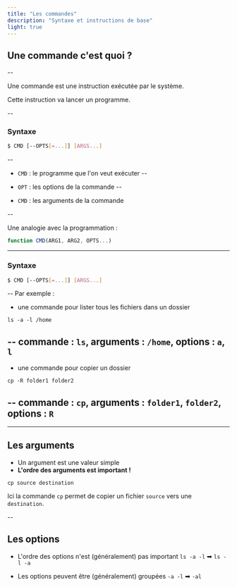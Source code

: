 ```yaml
---
title: "Les commandes"
description: "Syntaxe et instructions de base"
light: true
---
```


## Une commande c'est quoi ?

--

Une commande est une instruction exécutée par le système.

Cette instruction va lancer un programme.

--

### Syntaxe

```sh
$ CMD [--OPTS[=...]] [ARGS...]
```

--

- `CMD` : le programme que l'on veut exécuter --

- `OPT` : les options de la commande --

- `CMD` : les arguments de la commande

--

Une analogie avec la programmation :

```js
function CMD(ARG1, ARG2, OPTS...)
```

---
### Syntaxe
```sh
$ CMD [--OPTS[=...]] [ARGS...]
```

--
Par exemple :

- une commande pour lister tous les fichiers dans un dossier
```shell
ls -a -l /home
```
--
commande : `ls`, arguments : `/home`, options : `a`, `l`
--


- une commande pour copier un dossier
```shell
cp -R folder1 folder2
```
--
commande : `cp`, arguments : `folder1`, `folder2`, options : `R`
--


---
## Les arguments

- Un argument est une valeur simple
- **L'ordre des arguments est important !**
```shell
cp source destination
```
Ici la commande `cp` permet de copier un fichier `source` vers une `destination`.

--
## Les options
- L'ordre des options n'est (généralement) pas important
`ls -a -l` ➡ `ls -l -a`
  
- Les options peuvent être (généralement) groupées
`-a -l` ➡ `-al` 